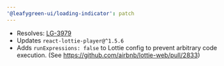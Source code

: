 ```yaml
---
'@leafygreen-ui/loading-indicator': patch
---
```

- Resolves: [LG-3979](https://jira.mongodb.org/browse/LG-3979)
- Updates `react-lottie-player@^1.5.6`
- Adds `runExpressions: false` to Lottie config to prevent arbitrary code execution. (See https://github.com/airbnb/lottie-web/pull/2833)

